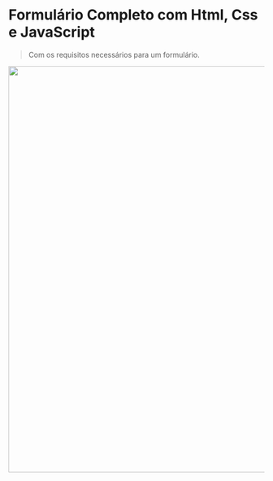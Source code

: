 # Formulário Completo com Html, Css e JavaScript

> <p>Com os requisitos necessários para um formulário.</p>

<img src="https://user-images.githubusercontent.com/102268481/208222546-0fae54d9-7fc9-49ae-92ed-8dfbb08d71ac.png" width="800px">
